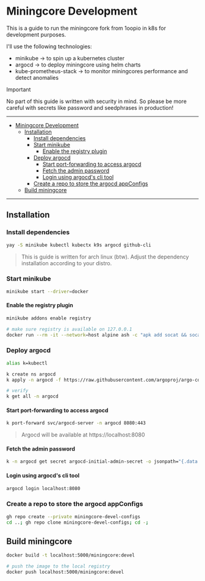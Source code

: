 # Miningcore Development

This is a guide to run the miningcore fork from 1oopio in k8s for development purposes.

I'll use the following technologies:

- minikube -> to spin up a kubernetes cluster
- argocd -> to deploy miningcore using helm charts
- kube-prometheus-stack -> to monitor miningcores performance and detect anomalies

> [!Important]
> No part of this guide is written with security in mind. So please be more careful with secrets like password and seedphrases in production!

---

- [Miningcore Development](#miningcore-development)
  - [Installation](#installation)
    - [Install dependencies](#install-dependencies)
    - [Start minikube](#start-minikube)
      - [Enable the registry plugin](#enable-the-registry-plugin)
    - [Deploy argocd](#deploy-argocd)
      - [Start port-forwarding to access argocd](#start-port-forwarding-to-access-argocd)
      - [Fetch the admin password](#fetch-the-admin-password)
      - [Login using argocd's cli tool](#login-using-argocds-cli-tool)
    - [Create a repo to store the argocd appConfigs](#create-a-repo-to-store-the-argocd-appconfigs)
  - [Build miningcore](#build-miningcore)

---

## Installation
### Install dependencies
```bash
yay -S minikube kubectl kubectx k9s argocd github-cli
```
> This is guide is written for arch linux (btw). Adjust the dependency installation according to your distro.

### Start minikube
```bash
minikube start --driver=docker
```

#### Enable the registry plugin
```bash
minikube addons enable registry

# make sure registry is available on 127.0.0.1
docker run --rm -it --network=host alpine ash -c "apk add socat && socat TCP-LISTEN:5000,reuseaddr,fork TCP:$(minikube ip):5000"
```

### Deploy argocd
```bash
alias k=kubectl

k create ns argocd
k apply -n argocd -f https://raw.githubusercontent.com/argoproj/argo-cd/stable/manifests/install.yaml

# verify
k get all -n argocd
```

#### Start port-forwarding to access argocd
```bash
k port-forward svc/argocd-server -n argocd 8080:443
```

> Argocd will be available at https://localhost:8080

#### Fetch the admin password
```bash
k -n argocd get secret argocd-initial-admin-secret -o jsonpath="{.data.password}" | base64 -d; echo
```

#### Login using argocd's cli tool
```bash
argocd login localhost:8080
```


### Create a repo to store the argocd appConfigs
```bash
gh repo create --private miningcore-devel-configs
cd ..; gh repo clone miningcore-devel-configs; cd -;
```

## Build miningcore
```bash
docker build -t localhost:5000/miningcore:devel

# push the image to the local registry
docker push localhost:5000/miningcore:devel
```
